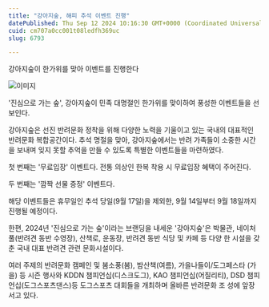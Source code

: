 ```yaml
---
title: "강아지숲, 해피 추석 이벤트 진행"
datePublished: Thu Sep 12 2024 10:16:30 GMT+0000 (Coordinated Universal Time)
cuid: cm707a0cc001t08ledfh369uc
slug: 6793

---
```



강아지숲이 한가위를 맞아 이벤트를 진행한다

![이미지](https://cdn.hashnode.com/res/hashnode/image/upload/v1739261309052/9cb7db2e-fae6-4aa3-8389-7a77126639fa.jpeg)

'진심으로 가는 숲', 강아지숲이 민족 대명절인 한가위를 맞이하여 풍성한 이벤트들을 선보인다.

강아지숲은 선진 반려문화 정착을 위해 다양한 노력을 기울이고 있는 국내의 대표적인 반려문화 복합공간이다. 추석 명절을 맞아, 강아지숲에서는 반려 가족들이 소중한 시간을 보내며 잊지 못할 추억을 만들 수 있도록 특별한 이벤트들을 마련하였다.

첫 번째는 '무료입장' 이벤트다. 전통 의상인 한복 착용 시 무료입장 혜택이 주어진다.

두 번째는 '깜짝 선물 증정' 이벤트다.

해당 이벤트들은 휴무일인 추석 당일(9월 17일)을 제외한, 9월 14일부터 9월 18일까지 진행될 예정이다.

한편, 2024년 '진심으로 가는 숲'이라는 브랜딩을 내세운 '강아지숲'은 박물관, 네이처풀(반려견 동반 수영장), 산책로, 운동장, 반려견 동반 식당 및 카페 등 다양 한 시설을 갖춘 국내 대표 반려견 관련 문화시설이다.

여러 주제의 반려문화 캠페인 및 봄소풍(봄), 밤산책(여름), 가을나들이/도그페스타 (가을) 등 시즌 행사와 KDDN 챔피언십(디스크도그), KAO 챔피언십(어질리티), DSD 챔피언십(도그스포츠댄스)등 도그스포츠 대회들을 개최하며 올바른 반려문화 조 성에 앞장서고 있다.